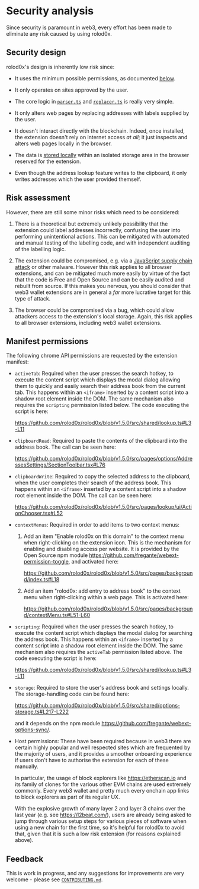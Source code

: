 # Security analysis

<!-- markdownlint-disable MD033 -->

Since security is paramount in web3, every effort has been made to eliminate
any risk caused by using rolod0x.

## Security design

rolod0x's design is inherently low risk since:

- It uses the minimum possible permissions, as documented [below](#perms).

- It only operates on sites approved by the user.

- The core logic in
  [`parser.ts`](https://github.com/rolod0x/rolod0x/blob/main/src/shared/parser.ts)
  and
  [`replacer.ts`](https://github.com/rolod0x/rolod0x/blob/main/src/pages/content/replacer.ts)
  is really very simple.

- It only alters web pages by replacing addresses with labels supplied by
  the user.

- It doesn't interact directly with the blockchain. Indeed, once
  installed, the extension doesn't rely on internet access _at all_;
  it just inspects and alters web pages locally in the browser.

- The data is [stored locally][local] within an isolated storage area
  in the browser reserved for the extension.

[local]: https://github.com/rolod0x/rolod0x/blob/v1.5.0/src/shared/options-storage.ts#L221

- Even though the address lookup feature writes to the clipboard, it only
  writes addresses which the user provided themself.

## Risk assessment

However, there are still some minor risks which need to be considered:

1. There is a theoretical but extremely unlikely possibility that the
   extension could label addresses incorrectly, confusing the user into
   performing unintentional actions.  This can be mitigated with automated
   and manual testing of the labelling code, and with independent auditing
   of the labelling logic.

2. The extension could be compromised, e.g. via a [JavaScript supply chain
   attack](https://prophaze.com/learning/what-are-javascript-supply-chain-attacks/)
   or other malware.  However this risk applies to all browser extensions,
   and can be mitigated much more easily by virtue of the fact that the code
   is Free and Open Source and can be easily audited and rebuilt from
   source.  If this makes you nervous, you should consider that web3 wallet
   extensions are in general a _far_ more lucrative target for this type of attack.

3. The browser could be compromised via a bug, which could allow attackers
   access to the extension's local storage.  Again, this risk applies to
   all browser extensions, including web3 wallet extensions.

## Manifest permissions <a name="perms"></a>

The following chrome API permissions are requested by the extension manifest:

- `activeTab`: Required when the user presses the search hotkey, to
  execute the content script which displays the modal dialog allowing
  them to quickly and easily search their address book from the
  current tab.  This happens within an `<iframe>` inserted by a
  content script into a shadow root element inside the DOM.  The same
  mechanism also requires the `scripting` permission listed below.
  The code executing the script is here:

  <https://github.com/rolod0x/rolod0x/blob/v1.5.0/src/shared/lookup.ts#L3-L11>

- `clipboardRead`: Required to paste the contents of the clipboard
  into the address book.  The call can be seen here:

  <https://github.com/rolod0x/rolod0x/blob/v1.5.0/src/pages/options/AddressesSettings/SectionToolbar.tsx#L76>

- `clipboardWrite`: Required to copy the selected address to the
  clipboard, when the user completes their search of the address book.
  This happens within an `<iframe>` inserted by a content script into
  a shadow root element inside the DOM.  The call can be seen here:

  <https://github.com/rolod0x/rolod0x/blob/v1.5.0/src/pages/lookup/ui/ActionChooser.tsx#L52>

- `contextMenus`: Required in order to add items to two context menus:

  1. Add an item "Enable rolod0x on this domain" to the context menu
     when right-clicking on the extension icon.  This is the mechanism
     for enabling and disabling access per website.  It is provided by
     the Open Source npm module
     <https://github.com/fregante/webext-permission-toggle>, and
     activated here:

     <https://github.com/rolod0x/rolod0x/blob/v1.5.0/src/pages/background/index.ts#L18>

  2. Add an item "rolod0x: add entry to address book" to the context
     menu when right-clicking within a web page.  This is activated
     here:

     <https://github.com/rolod0x/rolod0x/blob/v1.5.0/src/pages/background/contextMenu.ts#L51-L60>

- `scripting`: Required when the user presses the search hotkey, to
  execute the content script which displays the modal dialog for
  searching the address book.  This happens within an `<iframe>`
  inserted by a content script into a shadow root element inside the
  DOM.  The same mechanism also requires the `activeTab` permission
  listed above.  The code executing the script is here:

  <https://github.com/rolod0x/rolod0x/blob/v1.5.0/src/shared/lookup.ts#L3-L11>

- `storage`: Required to store the user's address book and settings
  locally.  The storage-handling code can be found
  here:

  <https://github.com/rolod0x/rolod0x/blob/v1.5.0/src/shared/options-storage.ts#L217-L222>

  and it depends on the npm module <https://github.com/fregante/webext-options-sync/>.

- Host permissions: These have been required because in web3 there are
  certain highly popular and well respected sites which are frequented
  by the majority of users, and it provides a smoother onboarding
  experience if users don't have to authorise the extension for each
  of these manually.

  In particular, the usage of block explorers like
  <https://etherscan.io> and its family of clones for the various
  other EVM chains are used extremely commonly.  Every web3 wallet and
  pretty much every onchain app links to block explorers as part of
  its regular UX.

  With the explosive growth of many layer 2 and layer 3 chains over
  the last year (e.g. see <https://l2beat.com/>), users are already
  being asked to jump through various setup steps for various pieces
  of software when using a new chain for the first time, so it's
  helpful for rolod0x to avoid that, given that it is such a low risk
  extension (for reasons explained above).

## Feedback

This is work in progress, and any suggestions for improvements are very welcome -
please see [`CONTRIBUTING.md`](CONTRIBUTING.md).
